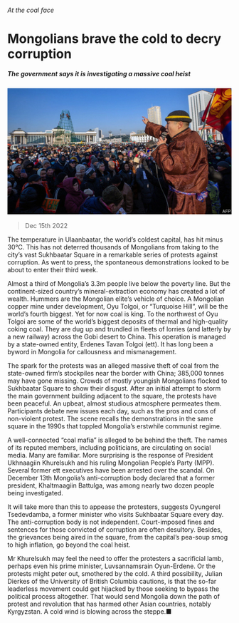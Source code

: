 ###### At the coal face

# Mongolians brave the cold to decry corruption 

##### The government says it is investigating a massive coal heist 

![image](images/20221217_ASP504.jpg) 

> Dec 15th 2022 

The temperature in Ulaanbaatar, the world’s coldest capital, has hit minus 30°C. This has not deterred thousands of Mongolians from taking to the city’s vast Sukhbaatar Square in a remarkable series of protests against corruption. As  went to press, the spontaneous demonstrations looked to be about to enter their third week.

Almost a third of Mongolia’s 3.3m people live below the poverty line. But the continent-sized country’s mineral-extraction economy has created a lot of wealth. Hummers are the Mongolian elite’s vehicle of choice. A Mongolian copper mine under development, Oyu Tolgoi, or “Turquoise Hill”, will be the world’s fourth biggest. Yet for now coal is king. To the northwest of Oyu Tolgoi are some of the world’s biggest deposits of thermal and high-quality coking coal. They are dug up and trundled in fleets of lorries (and latterly by a new railway) across the Gobi desert to China. This operation is managed by a state-owned entity, Erdenes Tavan Tolgoi (ett). It has long been a byword in Mongolia for callousness and mismanagement.

The spark for the protests was an alleged massive theft of coal from the state-owned firm’s stockpiles near the border with China; 385,000 tonnes may have gone missing. Crowds of mostly youngish Mongolians flocked to Sukhbaatar Square to show their disgust. After an initial attempt to storm the main government building adjacent to the square, the protests have been peaceful. An upbeat, almost studious atmosphere permeates them. Participants debate new issues each day, such as the pros and cons of non-violent protest. The scene recalls the demonstrations in the same square in the 1990s that toppled Mongolia’s erstwhile communist regime.

A well-connected “coal mafia” is alleged to be behind the theft. The names of its reputed members, including politicians, are circulating on social media. Many are familiar. More surprising is the response of President Ukhnaagiin Khurelsukh and his ruling Mongolian People’s Party (MPP). Several former ett executives have been arrested over the scandal. On December 13th Mongolia’s anti-corruption body declared that a former president, Khaltmaagiin Battulga, was among nearly two dozen people being investigated.

It will take more than this to appease the protesters, suggests Oyungerel Tsedevdamba, a former minister who visits Sukhbaatar Square every day. The anti-corruption body is not independent. Court-imposed fines and sentences for those convicted of corruption are often desultory. Besides, the grievances being aired in the square, from the capital’s pea-soup smog to high inflation, go beyond the coal heist.

Mr Khurelsukh may feel the need to offer the protesters a sacrificial lamb, perhaps even his prime minister, Luvsannamsrain Oyun-Erdene. Or the protests might peter out, smothered by the cold. A third possibility, Julian Dierkes of the University of British Columbia cautions, is that the so-far leaderless movement could get hijacked by those seeking to bypass the political process altogether. That would send Mongolia down the path of protest and revolution that has harmed other Asian countries, notably Kyrgyzstan. A cold wind is blowing across the steppe.■

